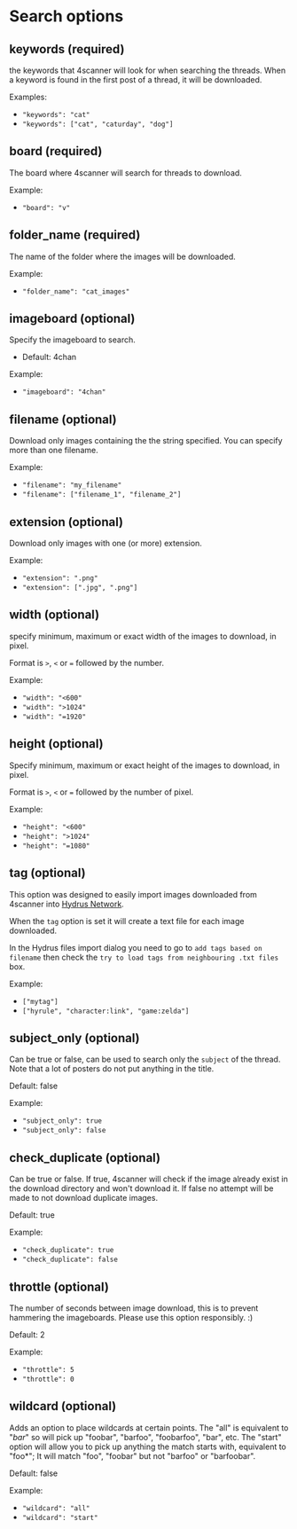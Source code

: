 # Search options

## keywords (required)

the keywords that 4scanner will look for when searching the threads. When a keyword is found in the first post of a thread, it will be downloaded.

Examples:
- `"keywords": "cat" `
- `"keywords": ["cat", "caturday", "dog"] `

## board (required)

The board where 4scanner will search for threads to download.

Example:
- `"board": "v"`

## folder_name (required)

The name of the folder where the images will be downloaded.

Example:
- `"folder_name": "cat_images" `


## imageboard (optional)

Specify the imageboard to search.
- Default: 4chan

Example:
- `"imageboard": "4chan" `


## filename (optional)

Download only images containing the the string specified. You can specify more than one filename.

Example:

- `"filename": "my_filename" `
- `"filename": ["filename_1", "filename_2"] `

## extension (optional)

Download only images with one (or more) extension.

Example:

- `"extension": ".png" `
- `"extension": [".jpg", ".png"] `

## width (optional)

specify minimum, maximum or exact width of the images to download, in pixel.

Format is `>`, `<` or `=` followed by the number.

Example:

- `"width": "<600" `
- `"width": ">1024" `
- `"width": "=1920" `


## height (optional)

Specify minimum, maximum or exact height of the images to download, in pixel.

Format is `>`, `<` or `=` followed by the number of pixel.

Example:

- `"height": "<600" `
- `"height": ">1024" `
- `"height": "=1080" `

## tag (optional)
This option was designed to easily import images downloaded from 4scanner into [Hydrus Network](hydrusnetwork.github.io/hydrus/).

When the `tag` option is set it will create a text file for each image downloaded.

In the Hydrus files import dialog you need to go to `add tags based on filename` then check the `try to load tags from neighbouring .txt files` box.

Example:
- `["mytag"]`
- `["hyrule", "character:link", "game:zelda"]`

## subject_only (optional)
Can be true or false, can be used to search only the `subject` of the thread. Note that a lot of posters do not put anything in the title.

Default: false

Example:
- `"subject_only": true `
- `"subject_only": false `

## check_duplicate (optional)

Can be true or false. If true, 4scanner will check if the image already exist in the download directory and won't download it. If false no attempt will be made to not download duplicate images.

Default: true

Example:
- `"check_duplicate": true `
- `"check_duplicate": false `

## throttle (optional)

The number of seconds between image download, this is to prevent hammering the imageboards. Please use this option responsibly. :)

Default: 2

Example:
- `"throttle": 5 `
- `"throttle": 0 `


## wildcard (optional)

Adds an option to place wildcards at certain points. The "all" is equivalent to "*bar*" so will pick up "foobar", "barfoo", "foobarfoo", "bar", etc. The "start" option will allow you to pick up anything the match starts with, equivalent to "foo*"; It will match "foo", "foobar" but not "barfoo" or "barfoobar".

Default: false

Example:
- `"wildcard": "all" `
- `"wildcard": "start" `
